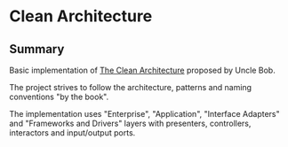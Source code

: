 # Clean Architecture

## Summary

Basic implementation of [The Clean Architecture](https://blog.cleancoder.com/uncle-bob/2012/08/13/the-clean-architecture.html) proposed by Uncle Bob.

The project strives to follow the architecture, patterns and naming conventions "by the book".

The implementation uses "Enterprise", "Application", "Interface Adapters" and "Frameworks and Drivers" layers with presenters, controllers, interactors and input/output ports.
